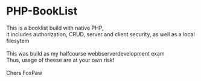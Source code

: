 # PHP-BookList
This is a booklist build with native PHP,\
it includes authorization, CRUD, server and client security, as well as a local filesytem\
\
This was build as my halfcourse webbserverdevelopment exam\
Thus, usage of theese are at your own risk!\
\
Chers FoxPaw
